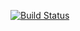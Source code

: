 [![Build Status](https://travis-ci.org/ironiclensflare/DoINeedThis.svg?branch=develop)](https://travis-ci.org/ironiclensflare/DoINeedThis)